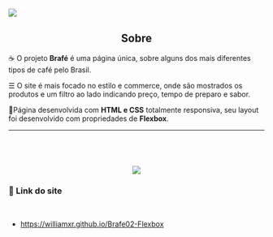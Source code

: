 <h1>
  <img src='https://ik.imagekit.io/Willx/titulo_Y1bARvknE.jpg?ik-sdk-version=javascript-1.4.3&updatedAt=1652710054736'>
</h1>



<h2 align="center">Sobre</h2>

<p>☕ O projeto <b>Brafé</b> é uma página única, sobre alguns dos mais diferentes tipos de café pelo Brasil.</p>

<p>☰ O site é mais focado no estilo e commerce, onde são mostrados os produtos e um filtro ao lado indicando preço, tempo de preparo e sabor.</p>

<p>🚀Página desenvolvida com <b>HTML e CSS</b> totalmente responsiva, seu layout foi desenvolvido com propriedades de <b>Flexbox</b>.</p>

---
<br>

<h1 align='center'><img src='https://ik.imagekit.io/Willx/capuccinos_fCcu5K4Un.jpg?ik-sdk-version=javascript-1.4.3&updatedAt=1652713683661'></h1>


<h3>📁 Link do site</h3> <br>

- https://williamxr.github.io/Brafe02-Flexbox

